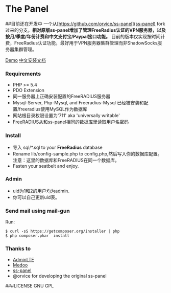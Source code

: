The Panel
========
##目前还在开发中
一个从[https://github.com/orvice/ss-panel](ss-panel) fork过来的分支。**相对原版ss-panel增加了管理FreeRadius认证的VPN服务器，以及按月/季度/年份计费和中文支付宝/Paypal接口功能。**
目前的版本仅实现按时间计费，FreeRadius认证功能，最好用于VPN服务器集群管理而非ShadowSocks服务器集群管理。

[Demo](https://www.magikvpn.com) [中文安装文档](https://github.com/magikpns/ThePanel/wiki/Install-Guide-zh_cn)



### Requirements
* PHP >= 5.4
* PDO Extension
* 同一服务器上正确安装配置的FreeRADIUS服务器
* Mysql-Server, Php-Mysql, and Freeradius-Mysql 已经被安装和配置/freeradius使用MySQL作为数据库
* 网站根目录权限设置为'711' aka 'universally writable'
* FreeRADIUS从和ss-panel相同的数据库里读取用户名密码

### Install
* 导入 sql/*.sql to your **FreeRadius** database
* Rename lib/config-sample.php to config.php,然后写入你的数据库配置。注意：这里的数据库和FreeRADIUS在同一个数据库。
* Fasten your seatbelt and enjoy.

### Admin
* uid为1和2的用户均为admin.
* 你可以自己更新uid表。

### Send mail using mail-gun
Run:

```
$ curl -sS https://getcomposer.org/installer | php
$ php composer.phar  install
```

### Thanks to

* [AdminLTE](https://github.com/almasaeed2010/AdminLTE)
* [Medoo](https://github.com/catfan/Medoo)
* [ss-panel](https://github.com/orvice/ss-panel)
* @orvice for developing the original ss-panel

###LICENSE
GNU GPL
